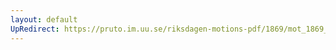 ```yaml
---
layout: default
UpRedirect: https://pruto.im.uu.se/riksdagen-motions-pdf/1869/mot_1869__ak__240/mot_1869__ak__240-004.pdf
---
```

